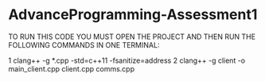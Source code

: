# AdvanceProgramming-Assessment1
TO RUN THIS CODE YOU MUST OPEN THE PROJECT AND THEN RUN THE FOLLOWING COMMANDS IN ONE TERMINAL:

1
clang++ -g *.cpp -std=c++11 -fsanitize=address
2
clang++ -g client -o main_client.cpp client.cpp comms.cpp

